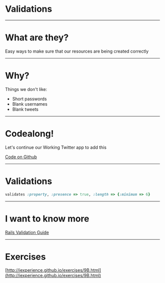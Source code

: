 # Validations

---

# What are they?

Easy ways to make sure that our resources are being created correctly

---

# Why?

Things we don't like:

- Short passwords
- Blank usernames
- Blank tweets

---

# Codealong!

Let's continue our Working Twitter app to add this 

[Code on Github](https://github.com/iExperience/working_twitter/tree/391d05952341e8db8290f33c9f983bd57d086147)

---

# Validations

```ruby
validates :property, :presence => true, :length => {:minimum => 6}
```
---

# I want to know more

[Rails Validation Guide](http://guides.rubyonrails.org/active_record_validations.html)

---

# Exercises

[http://iexperience.github.io/exercises/9B.html](http://iexperience.github.io/exercises/9B.html)

